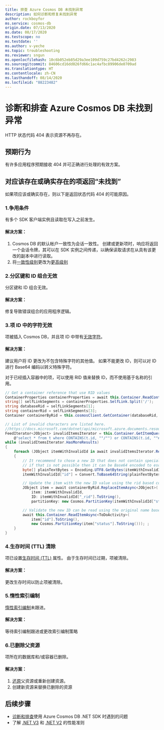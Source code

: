 ```yaml
---
title: 排查 Azure Cosmos DB 未找到异常
description: 如何诊断和修复未找到异常
author: rockboyfor
ms.service: cosmos-db
origin.date: 07/13/2020
ms.date: 08/17/2020
ms.testscope: no
ms.testdate: ''
ms.author: v-yeche
ms.topic: troubleshooting
ms.reviewer: sngun
ms.openlocfilehash: 10c6b052eb85d29a3ee109d759c27bd4262c2983
ms.sourcegitcommit: 84606cd16dd026fd66c1ac4afbc89906de0709ad
ms.translationtype: HT
ms.contentlocale: zh-CN
ms.lasthandoff: 08/14/2020
ms.locfileid: "88223482"
---
```

<!--Verified successfully-->
# <a name="diagnose-and-troubleshoot-azure-cosmos-db-not-found"></a>诊断和排查 Azure Cosmos DB 未找到异常
HTTP 状态代码 404 表示资源不再存在。

## <a name="expected-behavior"></a>预期行为
有许多应用程序预期接收 404 并可正确进行处理的有效方案。

## <a name="not-found-was-returned-for-an-item-that-should-exist-or-does-exist"></a>对应该存在或确实存在的项返回“未找到”
如果项应该或确实存在，则以下是返回状态代码 404 的可能原因。

### <a name="1-race-condition"></a>1.争用条件
有多个 SDK 客户端实例且读取在写入之前发生。

#### <a name="solution"></a>解决方案：
1. Cosmos DB 的默认帐户一致性为会话一致性。 创建或更新项时，响应将返回一个会话令牌，其可以在 SDK 实例之间传递，以确保读取请求在从具有该更改的副本中进行读取。
2. 将[一致性级别](consistency-levels-choosing.md)更改为[更高级别](consistency-levels-tradeoffs.md)

### <a name="2-invalid-partition-key-and-id-combination"></a>2.分区键和 ID 组合无效
分区键和 ID 组合无效。

#### <a name="solution"></a>解决方案：
修复导致错误组合的应用程序逻辑。 

### <a name="3-invalid-character-in-item-id"></a>3.项 ID 中的字符无效
项被插入 Cosmos DB，并且项 ID 中带有[无效字符](https://docs.azure.cn/dotnet/api/microsoft.azure.documents.resource.id?view=azure-dotnet#remarks)。

#### <a name="solution"></a>解决方案：
建议用户将 ID 更改为不包含特殊字符的其他值。 如果不能更改 ID，则可以对 ID 进行 Base64 编码以转义特殊字符。

对于已经插入容器中的项，可以使用 RID 值来替换 ID，而不使用基于名称的引用。
```c#
// Get a container reference that use RID values
ContainerProperties containerProperties = await this.Container.ReadContainerAsync();
string[] selfLinkSegments = containerProperties.SelfLink.Split('/');
string databaseRid = selfLinkSegments[1];
string containerRid = selfLinkSegments[3];
Container containerByRid = this.cosmosClient.GetContainer(databaseRid, containerRid);

// List of invalid characters are listed here.
//https://docs.microsoft.com/dotnet/api/microsoft.azure.documents.resource.id?view=azure-dotnet#remarks
FeedIterator<JObject> invalidItemsIterator = this.Container.GetItemQueryIterator<JObject>(
    @"select * from t where CONTAINS(t.id, ""/"") or CONTAINS(t.id, ""#"") or CONTAINS(t.id, ""?"") or CONTAINS(t.id, ""\\"") ");
while (invalidItemsIterator.HasMoreResults)
{
    foreach (JObject itemWithInvalidId in await invalidItemsIterator.ReadNextAsync())
    {
        // It recommend to chose a new ID that does not contain special characters, but
        // if that is not possible then it can be Base64 encoded to escape the special characters
        byte[] plainTextBytes = Encoding.UTF8.GetBytes(itemWithInvalidId["id"].ToString());
        itemWithInvalidId["id"] = Convert.ToBase64String(plainTextBytes);

        // Update the item with the new ID value using the rid based container reference
        JObject item = await containerByRid.ReplaceItemAsync<JObject>(
            item: itemWithInvalidId,
            ID: itemWithInvalidId["_rid"].ToString(),
            partitionKey: new Cosmos.PartitionKey(itemWithInvalidId["status"].ToString()));

        // Validate the new ID can be read using the original name based contianer reference
        await this.Container.ReadItemAsync<ToDoActivity>(
            item["id"].ToString(),
            new Cosmos.PartitionKey(item["status"].ToString())); ;
    }
}
```

### <a name="4-time-to-live-ttl-purge"></a>4.生存时间 (TTL) 清除
项已设置[生存时间 (TTL)](/cosmos-db/time-to-live) 属性。 由于生存时间已过期，项被清除。

#### <a name="solution"></a>解决方案：
更改生存时间以防止项被清除。

### <a name="5-lazy-indexing"></a>5.惰性索引编制
[惰性索引编制](index-policy.md#indexing-mode)未跟进。

#### <a name="solution"></a>解决方案：
等待索引编制跟进或更改索引编制策略

### <a name="6-parent-resource-deleted"></a>6.已删除父资源
项所在的数据库和/或容器已删除。

#### <a name="solution"></a>解决方案：
1. [还原](/cosmos-db/online-backup-and-restore#backup-retention-period)父资源或重新创建资源。
2. 创建新资源来替换已删除的资源

## <a name="next-steps"></a>后续步骤
* [诊断和排查](troubleshoot-dot-net-sdk.md)使用 Azure Cosmos DB .NET SDK 时遇到的问题
* 了解 [.NET V3](performance-tips-dotnet-sdk-v3-sql.md) 和 [.NET V2](performance-tips.md) 的性能准则

<!-- Update_Description: new article about troubleshoot not found -->
<!--NEW.date: 08/10/2020-->